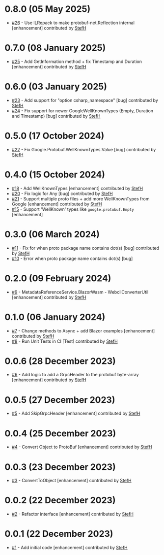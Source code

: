 # 0.8.0 (05 May 2025)
- [#26](https://github.com/StefH/ProtoBufJsonConverter/pull/26) - Use ILRepack to make protobuf-net.Reflection internal [enhancement] contributed by [StefH](https://github.com/StefH)

# 0.7.0 (08 January 2025)
- [#25](https://github.com/StefH/ProtoBufJsonConverter/pull/25) - Add GetInformation method + fix Timestamp and Duration [enhancement] contributed by [StefH](https://github.com/StefH)

# 0.6.0 (03 January 2025)
- [#23](https://github.com/StefH/ProtoBufJsonConverter/pull/23) - Add support for &quot;option csharp_namespace&quot; [bug] contributed by [StefH](https://github.com/StefH)
- [#24](https://github.com/StefH/ProtoBufJsonConverter/pull/24) - Fix support for newer GoogleWellKnownTypes (Empty, Duration and Timestamp) [bug] contributed by [StefH](https://github.com/StefH)

# 0.5.0 (17 October 2024)
- [#22](https://github.com/StefH/ProtoBufJsonConverter/pull/22) - Fix Google.Protobuf.WellKnownTypes.Value [bug] contributed by [StefH](https://github.com/StefH)

# 0.4.0 (15 October 2024)
- [#18](https://github.com/StefH/ProtoBufJsonConverter/pull/18) - Add WellKnownTypes [enhancement] contributed by [StefH](https://github.com/StefH)
- [#20](https://github.com/StefH/ProtoBufJsonConverter/pull/20) - Fix logic for Any [bug] contributed by [StefH](https://github.com/StefH)
- [#21](https://github.com/StefH/ProtoBufJsonConverter/pull/21) - Support multiple proto files + add more WellKnownTypes from Google [enhancement] contributed by [StefH](https://github.com/StefH)
- [#15](https://github.com/StefH/ProtoBufJsonConverter/issues/15) - Support 'WellKnown' types like `google.protobuf.Empty` [enhancement]

# 0.3.0 (06 March 2024)
- [#11](https://github.com/StefH/ProtoBufJsonConverter/pull/11) - Fix for when proto package name contains dot(s) [bug] contributed by [StefH](https://github.com/StefH)
- [#10](https://github.com/StefH/ProtoBufJsonConverter/issues/10) - Error when proto package name contains dot(s) [bug]

# 0.2.0 (09 February 2024)
- [#9](https://github.com/StefH/ProtoBufJsonConverter/pull/9) - MetadataReferenceService.BlazorWasm - WebcilConverterUtil [enhancement] contributed by [StefH](https://github.com/StefH)

# 0.1.0 (06 January 2024)
- [#7](https://github.com/StefH/ProtoBufJsonConverter/pull/7) - Change methods to Async + add Blazor examples [enhancement] contributed by [StefH](https://github.com/StefH)
- [#8](https://github.com/StefH/ProtoBufJsonConverter/pull/8) - Run Unit Tests in CI [Test] contributed by [StefH](https://github.com/StefH)

# 0.0.6 (28 December 2023)
- [#6](https://github.com/StefH/ProtoBufJsonConverter/pull/6) - Add logic to add a GrpcHeader to the protobuf byte-array [enhancement] contributed by [StefH](https://github.com/StefH)

# 0.0.5 (27 December 2023)
- [#5](https://github.com/StefH/ProtoBufJsonConverter/pull/5) - Add SkipGrpcHeader [enhancement] contributed by [StefH](https://github.com/StefH)

# 0.0.4 (25 December 2023)
- [#4](https://github.com/StefH/ProtoBufJsonConverter/pull/4) - Convert Object to ProtoBuf [enhancement] contributed by [StefH](https://github.com/StefH)

# 0.0.3 (23 December 2023)
- [#3](https://github.com/StefH/ProtoBufJsonConverter/pull/3) - ConvertToObject [enhancement] contributed by [StefH](https://github.com/StefH)

# 0.0.2 (22 December 2023)
- [#2](https://github.com/StefH/ProtoBufJsonConverter/pull/2) - Refactor interface [enhancement] contributed by [StefH](https://github.com/StefH)

# 0.0.1 (22 December 2023)
- [#1](https://github.com/StefH/ProtoBufJsonConverter/pull/1) - Add initial code [enhancement] contributed by [StefH](https://github.com/StefH)

